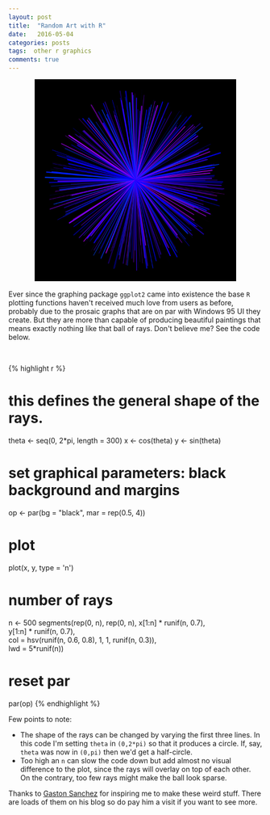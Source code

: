 ```yaml
---
layout: post
title:  "Random Art with R"
date:   2016-05-04
categories: posts
tags:  other r graphics
comments: true
---
```


<p align="center">
<img src="https://raw.githubusercontent.com/drawar/drawar.github.io/master/_posts/rays.png" width="400" height="400" />
</p>

Ever since the graphing package `ggplot2` came into existence the base `R` plotting functions haven't received much love from users as before, probably due to the prosaic graphs that are on par with Windows 95 UI they create. But they are more than capable of producing beautiful paintings that means exactly nothing like that ball of rays. Don't believe me? See the code below.

<br>

{% highlight r %}
# this defines the general shape of the rays. 
theta <- seq(0, 2*pi, length = 300) 
x <- cos(theta) 
y <- sin(theta) 

# set graphical parameters: black background and margins
op <- par(bg = "black", mar = rep(0.5, 4)) 

# plot 
plot(x, y, type = 'n')

# number of rays
n <- 500 
segments(rep(0, n), rep(0, n), x[1:n] * runif(n, 0.7),  
y[1:n] * runif(n, 0.7),  
col = hsv(runif(n, 0.6, 0.8), 1, 1, runif(n, 0.3)),  
lwd = 5*runif(n)) 

# reset par 
par(op) 
{% endhighlight %}

Few points to note:

* The shape of the rays can be changed by varying the first three lines. In this code I'm setting `theta` in  `(0,2*pi)` so that it produces a circle. If, say, `theta` was now in `(0,pi)` then we'd get a half-circle.
* Too high an `n` can slow the code down but add almost no visual difference to the plot, since the rays will overlay on top of each other. On the contrary, too few rays might make the ball look sparse. 

Thanks to [Gaston Sanchez][gaston] for inspiring me to make these weird stuff. There are loads of them on his blog so do pay him a visit if you want to see more.

[gaston]: http://gastonsanchez.com
